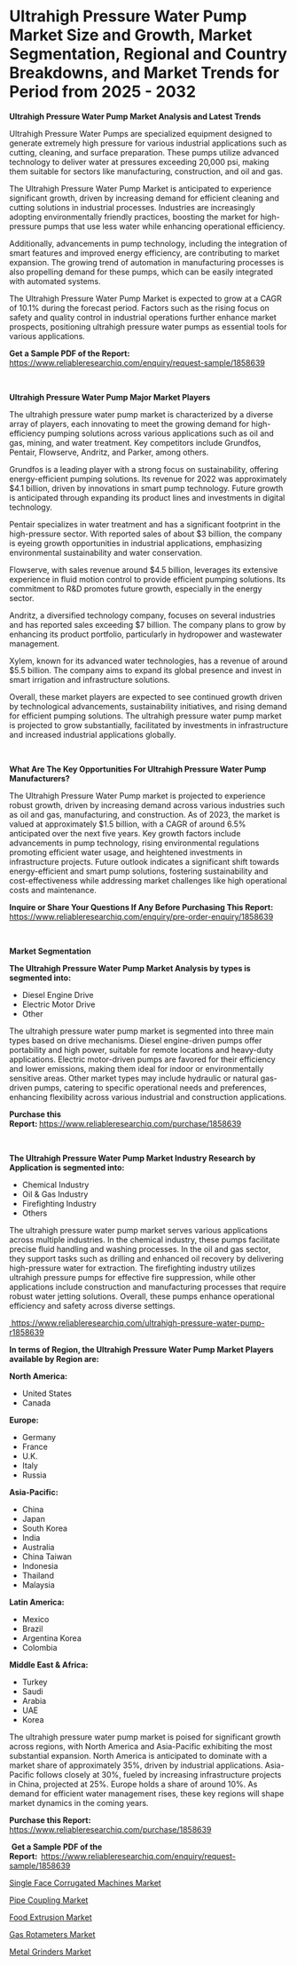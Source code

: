 <p><h1>Ultrahigh Pressure Water Pump Market Size and Growth, Market Segmentation, Regional and Country Breakdowns, and Market Trends for Period from 2025 -  2032</h1></p><p><strong>Ultrahigh Pressure Water Pump Market Analysis and Latest Trends</strong></p>
<p><p>Ultrahigh Pressure Water Pumps are specialized equipment designed to generate extremely high pressure for various industrial applications such as cutting, cleaning, and surface preparation. These pumps utilize advanced technology to deliver water at pressures exceeding 20,000 psi, making them suitable for sectors like manufacturing, construction, and oil and gas.</p><p>The Ultrahigh Pressure Water Pump Market is anticipated to experience significant growth, driven by increasing demand for efficient cleaning and cutting solutions in industrial processes. Industries are increasingly adopting environmentally friendly practices, boosting the market for high-pressure pumps that use less water while enhancing operational efficiency.</p><p>Additionally, advancements in pump technology, including the integration of smart features and improved energy efficiency, are contributing to market expansion. The growing trend of automation in manufacturing processes is also propelling demand for these pumps, which can be easily integrated with automated systems.</p><p>The Ultrahigh Pressure Water Pump Market is expected to grow at a CAGR of 10.1% during the forecast period. Factors such as the rising focus on safety and quality control in industrial operations further enhance market prospects, positioning ultrahigh pressure water pumps as essential tools for various applications.</p></p>
<p><strong>Get a Sample PDF of the Report:&nbsp;</strong> <a href="https://www.reliableresearchiq.com/enquiry/request-sample/1858639?utm_campaign=1900&utm_medium=2&utm_source=Github&utm_content=ia&utm_term=28022025&utm_id=ultrahigh-pressure-water-pump">https://www.reliableresearchiq.com/enquiry/request-sample/1858639</a></p>
<p>&nbsp;</p>
<p><strong>Ultrahigh Pressure Water Pump Major Market Players</strong></p>
<p><p>The ultrahigh pressure water pump market is characterized by a diverse array of players, each innovating to meet the growing demand for high-efficiency pumping solutions across various applications such as oil and gas, mining, and water treatment. Key competitors include Grundfos, Pentair, Flowserve, Andritz, and Parker, among others.</p><p>Grundfos is a leading player with a strong focus on sustainability, offering energy-efficient pumping solutions. Its revenue for 2022 was approximately $4.1 billion, driven by innovations in smart pump technology. Future growth is anticipated through expanding its product lines and investments in digital technology.</p><p>Pentair specializes in water treatment and has a significant footprint in the high-pressure sector. With reported sales of about $3 billion, the company is eyeing growth opportunities in industrial applications, emphasizing environmental sustainability and water conservation.</p><p>Flowserve, with sales revenue around $4.5 billion, leverages its extensive experience in fluid motion control to provide efficient pumping solutions. Its commitment to R&D promotes future growth, especially in the energy sector.</p><p>Andritz, a diversified technology company, focuses on several industries and has reported sales exceeding $7 billion. The company plans to grow by enhancing its product portfolio, particularly in hydropower and wastewater management.</p><p>Xylem, known for its advanced water technologies, has a revenue of around $5.5 billion. The company aims to expand its global presence and invest in smart irrigation and infrastructure solutions. </p><p>Overall, these market players are expected to see continued growth driven by technological advancements, sustainability initiatives, and rising demand for efficient pumping solutions. The ultrahigh pressure water pump market is projected to grow substantially, facilitated by investments in infrastructure and increased industrial applications globally.</p></p>
<p>&nbsp;</p>
<p><strong>What Are The Key Opportunities For Ultrahigh Pressure Water Pump Manufacturers?</strong></p>
<p><p>The Ultrahigh Pressure Water Pump market is projected to experience robust growth, driven by increasing demand across various industries such as oil and gas, manufacturing, and construction. As of 2023, the market is valued at approximately $1.5 billion, with a CAGR of around 6.5% anticipated over the next five years. Key growth factors include advancements in pump technology, rising environmental regulations promoting efficient water usage, and heightened investments in infrastructure projects. Future outlook indicates a significant shift towards energy-efficient and smart pump solutions, fostering sustainability and cost-effectiveness while addressing market challenges like high operational costs and maintenance.</p></p>
<p><strong>Inquire or Share Your Questions If Any Before Purchasing This Report:</strong> <a href="https://www.reliableresearchiq.com/enquiry/pre-order-enquiry/1858639?utm_campaign=1900&utm_medium=2&utm_source=Github&utm_content=ia&utm_term=28022025&utm_id=ultrahigh-pressure-water-pump">https://www.reliableresearchiq.com/enquiry/pre-order-enquiry/1858639</a></p>
<p>&nbsp;</p>
<p><strong>Market Segmentation</strong></p>
<p><strong>The Ultrahigh Pressure Water Pump Market Analysis by types is segmented into:</strong></p>
<p><ul><li>Diesel Engine Drive</li><li>Electric Motor Drive</li><li>Other</li></ul></p>
<p><p>The ultrahigh pressure water pump market is segmented into three main types based on drive mechanisms. Diesel engine-driven pumps offer portability and high power, suitable for remote locations and heavy-duty applications. Electric motor-driven pumps are favored for their efficiency and lower emissions, making them ideal for indoor or environmentally sensitive areas. Other market types may include hydraulic or natural gas-driven pumps, catering to specific operational needs and preferences, enhancing flexibility across various industrial and construction applications.</p></p>
<p><strong>Purchase this Report:&nbsp;</strong><a href="https://www.reliableresearchiq.com/purchase/1858639?utm_campaign=1900&utm_medium=2&utm_source=Github&utm_content=ia&utm_term=28022025&utm_id=ultrahigh-pressure-water-pump">https://www.reliableresearchiq.com/purchase/1858639</a></p>
<p>&nbsp;</p>
<p><strong>The Ultrahigh Pressure Water Pump Market Industry Research by Application is segmented into:</strong></p>
<p><ul><li>Chemical Industry</li><li>Oil & Gas Industry</li><li>Firefighting Industry</li><li>Others</li></ul></p>
<p><p>The ultrahigh pressure water pump market serves various applications across multiple industries. In the chemical industry, these pumps facilitate precise fluid handling and washing processes. In the oil and gas sector, they support tasks such as drilling and enhanced oil recovery by delivering high-pressure water for extraction. The firefighting industry utilizes ultrahigh pressure pumps for effective fire suppression, while other applications include construction and manufacturing processes that require robust water jetting solutions. Overall, these pumps enhance operational efficiency and safety across diverse settings.</p></p>
<p><a href="https://www.reliableresearchiq.com/ultrahigh-pressure-water-pump-r1858639?utm_campaign=1900&utm_medium=2&utm_source=Github&utm_content=ia&utm_term=28022025&utm_id=ultrahigh-pressure-water-pump">&nbsp;https://www.reliableresearchiq.com/ultrahigh-pressure-water-pump-r1858639</a></p>
<p><strong>In terms of Region, the Ultrahigh Pressure Water Pump Market Players available by Region are:</strong></p>
<p>
    <p> <strong> North America: </strong>
        <ul>
            <li>United States</li>
            <li>Canada</li>
        </ul>
        </p> 
    <p> <strong> Europe: </strong>
        <ul>
            <li>Germany</li>
            <li>France</li>
            <li>U.K.</li>
            <li>Italy</li>
            <li>Russia</li>
        </ul>
        </p> 
    <p> <strong> Asia-Pacific: </strong>
        <ul>
            <li>China</li>
            <li>Japan</li>
            <li>South Korea</li>
            <li>India</li>
            <li>Australia</li>
            <li>China Taiwan</li>
            <li>Indonesia</li>
            <li>Thailand</li>
            <li>Malaysia</li>
        </ul>
        </p> 
    <p> <strong> Latin America: </strong>
        <ul>
            <li>Mexico</li>
            <li>Brazil</li>
            <li>Argentina Korea</li>
            <li>Colombia</li>
        </ul>
        </p> 
    <p> <strong> Middle East & Africa: </strong>
        <ul>
            <li>Turkey</li>
            <li>Saudi</li>
            <li>Arabia</li>
            <li>UAE</li>
            <li>Korea</li>
        </ul>
    </p>
    </p>
<p><p>The ultrahigh pressure water pump market is poised for significant growth across regions, with North America and Asia-Pacific exhibiting the most substantial expansion. North America is anticipated to dominate with a market share of approximately 35%, driven by industrial applications. Asia-Pacific follows closely at 30%, fueled by increasing infrastructure projects in China, projected at 25%. Europe holds a share of around 10%. As demand for efficient water management rises, these key regions will shape market dynamics in the coming years.</p></p>
<p><strong>Purchase this Report: </strong><a href="https://www.reliableresearchiq.com/purchase/1858639?utm_campaign=1900&utm_medium=2&utm_source=Github&utm_content=ia&utm_term=28022025&utm_id=ultrahigh-pressure-water-pump">https://www.reliableresearchiq.com/purchase/1858639</a></p>
<p>&nbsp;<strong>Get a Sample PDF of the Report:&nbsp;&nbsp;</strong><a href="https://www.reliableresearchiq.com/enquiry/request-sample/1858639?utm_campaign=1900&utm_medium=2&utm_source=Github&utm_content=ia&utm_term=28022025&utm_id=ultrahigh-pressure-water-pump">https://www.reliableresearchiq.com/enquiry/request-sample/1858639</a></p>
<p><strong></strong></p>
<p><p><a href="https://github.com/wyettillesr4/Market-Research-Report-List-1/blob/main/single-face-corrugated-machines-market.md?utm_campaign=1900&utm_medium=2&utm_source=Github&utm_content=ia&utm_term=28022025&utm_id=ultrahigh-pressure-water-pump">Single Face Corrugated Machines Market</a></p><p><a href="https://github.com/jolinolooman/Market-Research-Report-List-1/blob/main/pipe-coupling-market.md?utm_campaign=1900&utm_medium=2&utm_source=Github&utm_content=ia&utm_term=28022025&utm_id=ultrahigh-pressure-water-pump">Pipe Coupling Market</a></p><p><a href="https://github.com/bufkamaiahi7/Market-Research-Report-List-1/blob/main/food-extrusion-market.md?utm_campaign=1900&utm_medium=2&utm_source=Github&utm_content=ia&utm_term=28022025&utm_id=ultrahigh-pressure-water-pump">Food Extrusion Market</a></p><p><a href="https://github.com/fraryatena85/Market-Research-Report-List-1/blob/main/gas-rotameters-market.md?utm_campaign=1900&utm_medium=2&utm_source=Github&utm_content=ia&utm_term=28022025&utm_id=ultrahigh-pressure-water-pump">Gas Rotameters Market</a></p><p><a href="https://github.com/alejnaouare/Market-Research-Report-List-1/blob/main/metal-grinders-market.md?utm_campaign=1900&utm_medium=2&utm_source=Github&utm_content=ia&utm_term=28022025&utm_id=ultrahigh-pressure-water-pump">Metal Grinders Market</a></p></p>